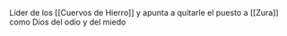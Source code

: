 Líder de los [[Cuervos de Hierro]] y apunta a quitarle el puesto a [[Zura]] como Dios del odio y del miedo